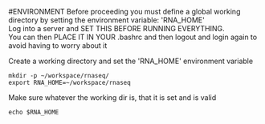 #ENVIRONMENT
Before proceeding you must define a global working directory by setting the environment variable: 'RNA_HOME'  
Log into a server and SET THIS BEFORE RUNNING EVERYTHING.    
You can then PLACE IT IN YOUR .bashrc and then logout and login again to avoid having to worry about it 

Create a working directory and set the 'RNA_HOME' environment variable

	mkdir -p ~/workspace/rnaseq/
	export RNA_HOME=~/workspace/rnaseq
	
Make sure whatever the working dir is, that it is set and is valid

	echo $RNA_HOME
        